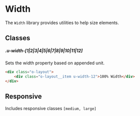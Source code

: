 # Width

The `Width` library provides utilities to help size elements.

## Classes

##### .u-width-[1|2|3|4|5|6|7|8|9|10|11|12]

Sets the width property based on appended unit.

```html
<div class="o-layout">
	<div class="o-layout__item u-width-12">100% Width</div>
</div>  
```

## Responsive

Includes responsive classes `[medium, large]`
